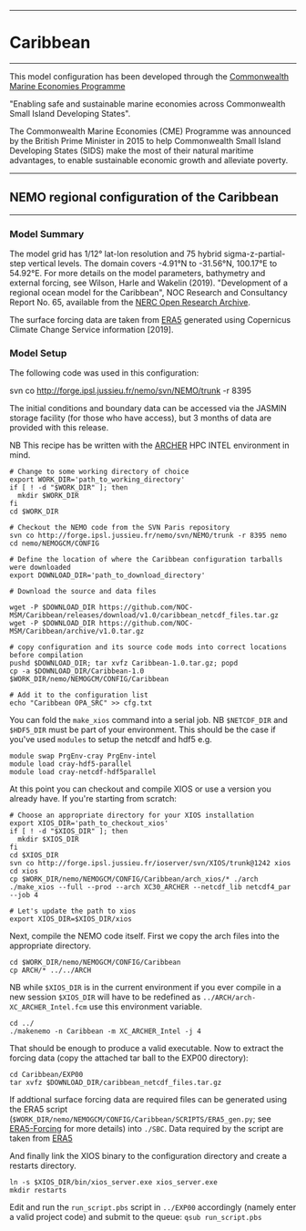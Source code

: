 ************
# Caribbean
************

This model configuration has been developed through the [Commonwealth Marine Economies Programme](http://projects.noc.ac.uk/cme-programme/)

"Enabling safe and sustainable marine economies across Commonwealth Small Island Developing States". 

The Commonwealth Marine Economies (CME) Programme was announced by the British Prime Minister in 2015 to help Commonwealth Small Island Developing States (SIDS) make the most of their natural maritime advantages, to enable sustainable economic growth and alleviate poverty.

********************************************
## NEMO regional configuration of the Caribbean
********************************************

### Model Summary

The model grid has 1/12&deg; lat-lon resolution and 75 hybrid sigma-z-partial-step vertical levels. The domain covers  -4.91&deg;N to -31.56&deg;N, 100.17&deg;E to 54.92&deg;E.   For more details on the model parameters, bathymetry and external forcing, see Wilson, Harle and Wakelin (2019). "Development of a regional ocean model for the Caribbean", NOC Research and Consultancy Report No. 65, available from the [NERC Open Research Archive](www.nora.nerc.ac.uk).

The surface forcing data are taken from [ERA5](https://cds.climate.copernicus.eu/cdsapp#!/dataset/reanalysis-era5-single-levels?tab=form) generated using Copernicus Climate Change Service information [2019].

### Model Setup

The following code was used in this configuration:

svn co http://forge.ipsl.jussieu.fr/nemo/svn/NEMO/trunk -r 8395

The initial conditions and boundary data can be accessed via the JASMIN storage facility (for those who have access), but 3 months of data are provided with this release.

NB This recipe has be written with the [ARCHER](https://www.archer.ac.uk) HPC INTEL environment in mind.

```
# Change to some working directory of choice
export WORK_DIR='path_to_working_directory'
if [ ! -d "$WORK_DIR" ]; then
  mkdir $WORK_DIR
fi
cd $WORK_DIR

# Checkout the NEMO code from the SVN Paris repository
svn co http://forge.ipsl.jussieu.fr/nemo/svn/NEMO/trunk -r 8395 nemo
cd nemo/NEMOGCM/CONFIG

# Define the location of where the Caribbean configuration tarballs were downloaded
export DOWNLOAD_DIR='path_to_download_directory'

# Download the source and data files

wget -P $DOWNLOAD_DIR https://github.com/NOC-MSM/Caribbean/releases/download/v1.0/caribbean_netcdf_files.tar.gz
wget -P $DOWNLOAD_DIR https://github.com/NOC-MSM/Caribbean/archive/v1.0.tar.gz

# copy configuration and its source code mods into correct locations before compilation
pushd $DOWNLOAD_DIR; tar xvfz Caribbean-1.0.tar.gz; popd
cp -a $DOWNLOAD_DIR/Caribbean-1.0 $WORK_DIR/nemo/NEMOGCM/CONFIG/Caribbean

# Add it to the configuration list
echo "Caribbean OPA_SRC" >> cfg.txt
```

You can fold the ```make_xios``` command into a serial job. NB ```$NETCDF_DIR``` and ```$HDF5_DIR``` must be part of your environment. This should be the case if you've used ```modules``` to setup the netcdf and hdf5 e.g. 

```
module swap PrgEnv-cray PrgEnv-intel
module load cray-hdf5-parallel
module load cray-netcdf-hdf5parallel
```

At this point you can checkout and compile XIOS or use a version you already have. If you're starting from scratch:

```
# Choose an appropriate directory for your XIOS installation
export XIOS_DIR='path_to_checkout_xios'
if [ ! -d "$XIOS_DIR" ]; then
  mkdir $XIOS_DIR
fi
cd $XIOS_DIR
svn co http://forge.ipsl.jussieu.fr/ioserver/svn/XIOS/trunk@1242 xios
cd xios
cp $WORK_DIR/nemo/NEMOGCM/CONFIG/Caribbean/arch_xios/* ./arch
./make_xios --full --prod --arch XC30_ARCHER --netcdf_lib netcdf4_par --job 4

# Let's update the path to xios
export XIOS_DIR=$XIOS_DIR/xios
```

Next, compile the NEMO code itself. First we copy the arch files into the appropriate directory.

```
cd $WORK_DIR/nemo/NEMOGCM/CONFIG/Caribbean
cp ARCH/* ../../ARCH
```

NB while ```$XIOS_DIR``` is in the current environment if you ever compile in a new session ```$XIOS_DIR``` will have to be redefined as ```../ARCH/arch-XC_ARCHER_Intel.fcm``` use this environment variable.

```
cd ../
./makenemo -n Caribbean -m XC_ARCHER_Intel -j 4
```

That should be enough to produce a valid executable. Now to extract the forcing data (copy the attached tar ball to the EXP00 directory): 

```
cd Caribbean/EXP00
tar xvfz $DOWNLOAD_DIR/caribbean_netcdf_files.tar.gz

```

If addtional surface forcing data are required files can be generated using the ERA5 script (`$WORK_DIR/nemo/NEMOGCM/CONFIG/Caribbean/SCRIPTS/ERA5_gen.py`; see [ERA5-Forcing](SCRIPTS/ERA5-Forcing.md) for more details) into `./SBC`. Data required by the script are taken from [ERA5](https://cds.climate.copernicus.eu/cdsapp#!/dataset/reanalysis-era5-single-levels?tab=form)

And finally link the XIOS binary to the configuration directory and create a restarts directory.

```
ln -s $XIOS_DIR/bin/xios_server.exe xios_server.exe
mkdir restarts
```

Edit and run the ```run_script.pbs``` script in ```../EXP00``` accordingly (namely enter a valid project code) and submit to the queue: ```qsub run_script.pbs```
